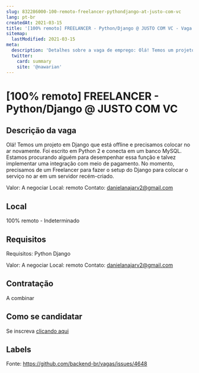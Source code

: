```yaml
---
slug: 832286000-100-remoto-freelancer-pythondjango-at-justo-com-vc
lang: pt-br
createdAt: 2021-03-15
title: '[100% remoto] FREELANCER - Python/Django @ JUSTO COM VC - Vaga de Emprego'
sitemap:
  lastModified: 2021-03-15
meta:
  description: 'Detalhes sobre a vaga de emprego: Olá! Temos um projeto em Django que está offline e precisamos colocar no ar novamente. Foi escrito em Python 2 e conecta em um banco MySQL. Estamos procurando alguém para desempenhar essa função e talvez implementar uma integração com meio de pagamento. No momento, precisamos de um Freelancer para fazer o setup do Django para colocar o serviço no ar em um servidor recém-criado. Valor: A negociar Local: remoto Contato: danielanajarv2@gmail.com'
  twitter:
    card: summary
    site: '@nawarian'
---
```


# [100% remoto] FREELANCER - Python/Django @ JUSTO COM VC

## Descrição da vaga

Olá! Temos um projeto em Django que está offline e precisamos colocar no ar novamente. Foi escrito em Python 2 e conecta em um banco MySQL. Estamos procurando alguém para desempenhar essa função e talvez implementar uma integração com meio de pagamento.
No momento, precisamos de um Freelancer para fazer o setup do Django para colocar o serviço no ar em um servidor recém-criado.

Valor: A negociar
Local: remoto
Contato: danielanajarv2@gmail.com

## Local

100% remoto - Indeterminado

## Requisitos

Requisitos:
Python
Django

Valor: A negociar
Local: remoto
Contato: danielanajarv2@gmail.com

## Contratação

A combinar

## Como se candidatar

Se inscreva [clicando aqui](https://www.pyjobs.com.br/job/2299)

## Labels



Fonte: https://github.com/backend-br/vagas/issues/4648